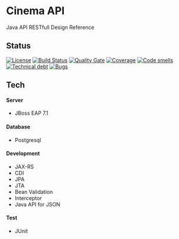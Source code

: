 # Cinema API

Java API RESTfull Design Reference

## Status
[![License](https://img.shields.io/badge/license-Apache%202-4EB1BA.svg)](https://www.apache.org/licenses/LICENSE-2.0.html)
[![Build Status](https://travis-ci.org/iwakoshi/cinema-api.svg?branch=master)](https://travis-ci.org/iwakoshi/cinema-api)
[![Quality Gate](https://sonarcloud.io/api/badges/gate?key=br.com.iwakoshi:cinema-api)](https://sonarcloud.io/dashboard/index/br.com.iwakoshi:cinema-api)
[![Coverage](https://sonarcloud.io/api/badges/measure?key=br.com.iwakoshi:cinema-api&metric=coverage)](https://sonarcloud.io/component_measures?id=br.com.iwakoshi:cinema-api&metric=coverage)
[![Code smells](https://sonarcloud.io/api/badges/measure?key=br.com.iwakoshi:cinema-api&metric=code_smells)](https://sonarcloud.io/component_measures?id=br.com.iwakoshi:cinema-api&metric=code_smells)
[![Technical debt](https://sonarcloud.io/api/badges/measure?key=br.com.iwakoshi:cinema-api&metric=sqale_index)](https://sonarcloud.io/component_measures?id=br.com.iwakoshi:cinema-api&metric=sqale_index)
[![Bugs](https://sonarcloud.io/api/badges/measure?key=br.com.iwakoshi:cinema-api&metric=bugs)](https://sonarcloud.io/component_measures?id=br.com.iwakoshi:cinema-api&metric=bugs)

## Tech

#### Server
- JBoss EAP 7.1

#### Database
- Postgresql

#### Development
- JAX-RS
- CDI
- JPA
- JTA
- Bean Validation
- Interceptor
- Java API for JSON

#### Test
- JUnit
